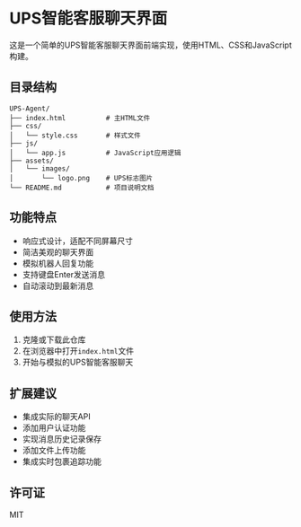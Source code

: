 # UPS智能客服聊天界面

这是一个简单的UPS智能客服聊天界面前端实现，使用HTML、CSS和JavaScript构建。

## 目录结构

```
UPS-Agent/
├── index.html          # 主HTML文件
├── css/
│   └── style.css       # 样式文件
├── js/
│   └── app.js          # JavaScript应用逻辑
├── assets/
│   └── images/
│       └── logo.png    # UPS标志图片
└── README.md           # 项目说明文档
```

## 功能特点

- 响应式设计，适配不同屏幕尺寸
- 简洁美观的聊天界面
- 模拟机器人回复功能
- 支持键盘Enter发送消息
- 自动滚动到最新消息

## 使用方法

1. 克隆或下载此仓库
2. 在浏览器中打开`index.html`文件
3. 开始与模拟的UPS智能客服聊天

## 扩展建议

- 集成实际的聊天API
- 添加用户认证功能
- 实现消息历史记录保存
- 添加文件上传功能
- 集成实时包裹追踪功能

## 许可证

MIT